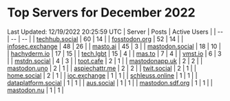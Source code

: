 # Top Servers for December 2022
Last Updated: 12/19/2022 20:25:59 UTC
| Server | Posts | Active Users |
| -- | -- | -- |
| [techhub.social](https://techhub.social/tags/PowerShell) | 60 | 14 |
| [fosstodon.org](https://fosstodon.org/tags/PowerShell) | 52 | 14 |
| [infosec.exchange](https://infosec.exchange/tags/PowerShell) | 48 | 26 |
| [masto.ai](https://masto.ai/tags/PowerShell) | 45 | 3 |
| [mastodon.social](https://mastodon.social/tags/PowerShell) | 18 | 10 |
| [hachyderm.io](https://hachyderm.io/tags/PowerShell) | 17 | 15 |
| [tech.lgbt](https://tech.lgbt/tags/PowerShell) | 15 | 4 |
| [mas.to](https://mas.to/tags/PowerShell) | 7 | 4 |
| [vmst.io](https://vmst.io/tags/PowerShell) | 6 | 3 |
| [mstdn.social](https://mstdn.social/tags/PowerShell) | 4 | 3 |
| [toot.cafe](https://toot.cafe/tags/PowerShell) | 2 | 1 |
| [mastodonapp.uk](https://mastodonapp.uk/tags/PowerShell) | 2 | 2 |
| [mastodon.uno](https://mastodon.uno/tags/PowerShell) | 2 | 1 |
| [aspiechattr.me](https://aspiechattr.me/tags/PowerShell) | 2 | 2 |
| [twit.social](https://twit.social/tags/PowerShell) | 2 | 1 |
| [home.social](https://home.social/tags/PowerShell) | 2 | 1 |
| [ioc.exchange](https://ioc.exchange/tags/PowerShell) | 1 | 1 |
| [schleuss.online](https://schleuss.online/tags/PowerShell) | 1 | 1 |
| [dataplatform.social](https://dataplatform.social/tags/PowerShell) | 1 | 1 |
| [aus.social](https://aus.social/tags/PowerShell) | 1 | 1 |
| [mastodon.sdf.org](https://mastodon.sdf.org/tags/PowerShell) | 1 | 1 |
| [mastodon.nu](https://mastodon.nu/tags/PowerShell) | 1 | 1 |
